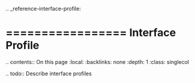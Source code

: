 .. _reference-interface-profile:

=================
Interface Profile
=================

.. contents:: On this page
    :local:
    :backlinks: none
    :depth: 1
    :class: singlecol

.. todo::
    Describe interface profiles
